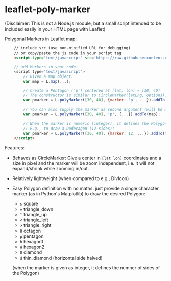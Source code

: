 # leaflet-poly-marker

(Disclaimer: This is not a Node.js module, but a small script intended to be included 
easily in your HTML page with Leaflet)

Polygonal Markers in Leaflet map:

```html
    // include src (use non-minified URL for debugging) 
    // or copy/paste the js code in your script tag
    <script type='text/javascript' src='https://raw.githubusercontent.com/rizac/leaflet-poly-marker/main/polymarker.min.js'>
    
    // add Markers in your code:
    <script type='text/javascript'>
        // Given a map object:
        var map = L.map(...);

        // Create a Pentagon ('p') centered at [lat, lon] = [30, 40]
        // The constructor is similar to CircleMarker(latLng, options):
        var pmarker = L.polyMarker([30, 40], {marker: 'p', ...}).addTo(map);
        
        // You can also supply the marker as second argument (will be merged in options):
        var pmarker = L.polyMarker([30, 40], 'p', {...}).addTo(map);
         
        // When the marker is numeric (integer), it defines the Polygon sides.
        // E.g., to draw a Dodecagon (12 sides):
        var pmarker = L.polyMarker([30, 40], {marker: 12, ...}).addTo(map);
    </script>
```

Features:

- Behaves as CircleMarker: Give a center in `[lat lon]` coordinates and a size in
  pixel and the marker will be zoom independent, i.e. it will not expand/shrink 
  while zooming in/out.
- Relatively lightweight (when compared to e.g., DivIcon)
- Easy Polygon definition with no maths: just provide a single character marker (as in Python's
  Matplotlib) to draw the desired Polygon:
  - `s` square
  - `v` triangle_down
  - `^` triangle_up
  - `<` triangle_left
  - `>` triangle_right
  - `8` octagon
  - `p` pentagon
  - `h` hexagon1
  - `H` hexagon2
  - `D` diamond
  - `d` thin_diamond (horizontal side halved)
  
  (when the marker is given as integer, it defines the numner of sides of the Polygon)